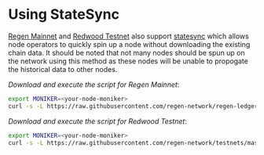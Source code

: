 # Using StateSync

[Regen Mainnet](../../ledger/get-started/live-networks.md#regen-mainnet) and [Redwood Testnet](../../ledger/get-started/live-networks.md#redwood-testnet) also support [statesync](https://docs.cosmos.network/v0.44/architecture/adr-040-storage-and-smt-state-commitments.html#snapshots-for-storage-sync-and-state-versioning) which allows node operators to quickly spin up a node without downloading the existing chain data. It should be noted that not many nodes should be spun up on the network using this method as these nodes will be unable to propogate the historical data to other nodes.

*Download and execute the script for Regen Mainnet*:

```bash 
export MONIKER=<your-node-moniker>
curl -s -L https://raw.githubusercontent.com/regen-network/regen-ledger/master/scripts/statesync.bash | bash -s $MONIKER
```

*Download and execute the script for Redwood Testnet*:

```bash 
export MONIKER=<your-node-moniker>
curl -s -L https://raw.githubusercontent.com/regen-network/testnets/master/scripts/testnet-statesync.bash | bash -s $MONIKER
```
